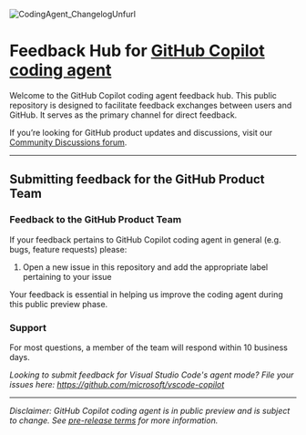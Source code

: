 ![CodingAgent_ChangelogUnfurl](https://github.com/user-attachments/assets/534ebb38-2d0d-4b3d-b02a-6d912acd6088)

# Feedback Hub for [GitHub Copilot coding agent](https://github.blog/news-insights/product-news/github-copilot-meet-the-new-coding-agent/)

Welcome to the GitHub Copilot coding agent feedback hub. This public repository is designed to facilitate feedback exchanges between users and GitHub. It serves as the primary channel for direct feedback. 

If you’re looking for GitHub product updates and discussions, visit our [Community Discussions forum](https://github.com/orgs/community/discussions). 

---

## Submitting feedback for the GitHub Product Team

### Feedback to the GitHub Product Team

If your feedback pertains to GitHub Copilot coding agent in general (e.g. bugs, feature requests) please:
1. Open a new issue in this repository and add the appropriate label pertaining to your issue

Your feedback is essential in helping us improve the coding agent during this public preview phase.

### Support

For most questions, a member of the team will respond within 10 business days.  

_Looking to submit feedback for Visual Studio Code's agent mode? File your issues here: https://github.com/microsoft/vscode-copilot_

---
_Disclaimer: GitHub Copilot coding agent is in public preview and is subject to change. See [pre-release terms](https://docs.github.com/en/site-policy/github-terms/github-pre-release-license-terms) for more information._ 
